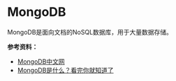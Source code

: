 # MongoDB

MongoDB是面向文档的NoSQL数据库，用于大量数据存储。

**参考资料：**

* [MongoDB中文网](https://mongoing.com/)
* [MongoDB是什么？看完你就知道了](https://blog.csdn.net/hayre/article/details/80628431?utm_medium=distribute.pc_relevant.none-task-blog-BlogCommendFromMachineLearnPai2-1.nonecase&depth_1-utm_source=distribute.pc_relevant.none-task-blog-BlogCommendFromMachineLearnPai2-1.nonecase)

